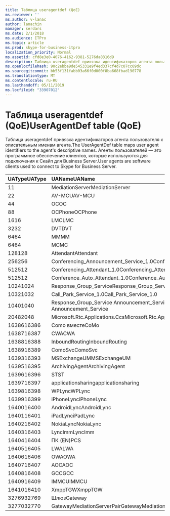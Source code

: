 ```yaml
---
title: Таблица useragentdef (QoE)
ms.reviewer: ''
ms.author: v-lanac
author: lanachin
manager: serdars
ms.date: 2/1/2018
ms.audience: ITPro
ms.topic: article
ms.prod: skype-for-business-itpro
localization_priority: Normal
ms.assetid: cfd8e3e0-4076-4162-9381-5276da8316d9
description: Таблица useragentdef привязка идентификаторов агента пользователя к описательным именам агента. Агенты пользователей — это программное обеспечение клиентов, которые используются для подключения к Скайп для Business Server.
ms.openlocfilehash: 90c2ebba9de545331e9f4ed337cf4d7c07cc09dc
ms.sourcegitcommit: bb53f131fabb03a66f0d000f8ba668fbad190778
ms.translationtype: MT
ms.contentlocale: ru-RU
ms.lasthandoff: 05/11/2019
ms.locfileid: "33907012"
---
```

# <a name="useragentdef-table-qoe"></a><span data-ttu-id="63768-104">Таблица useragentdef (QoE)</span><span class="sxs-lookup"><span data-stu-id="63768-104">UserAgentDef table (QoE)</span></span>
 
<span data-ttu-id="63768-105">Таблица useragentdef привязка идентификаторов агента пользователя к описательным именам агента.</span><span class="sxs-lookup"><span data-stu-id="63768-105">The UserAgentDef table maps user agent identifiers to the agent's descriptive names.</span></span> <span data-ttu-id="63768-106">Агенты пользователей — это программное обеспечение клиентов, которые используются для подключения к Скайп для Business Server.</span><span class="sxs-lookup"><span data-stu-id="63768-106">User agents are software clients used to connect to Skype for Business Server.</span></span>
  
|<span data-ttu-id="63768-107">**UAType**</span><span class="sxs-lookup"><span data-stu-id="63768-107">**UAType**</span></span>|<span data-ttu-id="63768-108">**UAName**</span><span class="sxs-lookup"><span data-stu-id="63768-108">**UAName**</span></span>|<span data-ttu-id="63768-109">**UACategory**</span><span class="sxs-lookup"><span data-stu-id="63768-109">**UACategory**</span></span>|
|:-----|:-----|:-----|
|<span data-ttu-id="63768-110">1</span><span class="sxs-lookup"><span data-stu-id="63768-110">1</span></span>  <br/> |<span data-ttu-id="63768-111">MediationServer</span><span class="sxs-lookup"><span data-stu-id="63768-111">MediationServer</span></span>  <br/> |<span data-ttu-id="63768-112">MediationServer</span><span class="sxs-lookup"><span data-stu-id="63768-112">MediationServer</span></span>  <br/> |
|<span data-ttu-id="63768-113">2</span><span class="sxs-lookup"><span data-stu-id="63768-113">2</span></span>  <br/> |<span data-ttu-id="63768-114">AV-MCU</span><span class="sxs-lookup"><span data-stu-id="63768-114">AV-MCU</span></span>  <br/> |<span data-ttu-id="63768-115">AV-MCU</span><span class="sxs-lookup"><span data-stu-id="63768-115">AV-MCU</span></span>  <br/> |
|<span data-ttu-id="63768-116">4</span><span class="sxs-lookup"><span data-stu-id="63768-116">4</span></span>  <br/> |<span data-ttu-id="63768-117">OC</span><span class="sxs-lookup"><span data-stu-id="63768-117">OC</span></span>  <br/> |<span data-ttu-id="63768-118">OC</span><span class="sxs-lookup"><span data-stu-id="63768-118">OC</span></span>  <br/> |
|<span data-ttu-id="63768-119">8</span><span class="sxs-lookup"><span data-stu-id="63768-119">8</span></span>  <br/> |<span data-ttu-id="63768-120">OCPhone</span><span class="sxs-lookup"><span data-stu-id="63768-120">OCPhone</span></span>  <br/> |<span data-ttu-id="63768-121">OCPhone</span><span class="sxs-lookup"><span data-stu-id="63768-121">OCPhone</span></span>  <br/> |
|<span data-ttu-id="63768-122">16</span><span class="sxs-lookup"><span data-stu-id="63768-122">16</span></span>  <br/> |<span data-ttu-id="63768-123">LMC</span><span class="sxs-lookup"><span data-stu-id="63768-123">LMC</span></span>  <br/> |<span data-ttu-id="63768-124">LMC</span><span class="sxs-lookup"><span data-stu-id="63768-124">LMC</span></span>  <br/> |
|<span data-ttu-id="63768-125">32</span><span class="sxs-lookup"><span data-stu-id="63768-125">32</span></span>  <br/> |<span data-ttu-id="63768-126">DVT</span><span class="sxs-lookup"><span data-stu-id="63768-126">DVT</span></span>  <br/> |<span data-ttu-id="63768-127">DVT</span><span class="sxs-lookup"><span data-stu-id="63768-127">DVT</span></span>  <br/> |
|<span data-ttu-id="63768-128">64</span><span class="sxs-lookup"><span data-stu-id="63768-128">64</span></span>  <br/> |<span data-ttu-id="63768-129">ММ</span><span class="sxs-lookup"><span data-stu-id="63768-129">MM</span></span>  <br/> |<span data-ttu-id="63768-130">ММ</span><span class="sxs-lookup"><span data-stu-id="63768-130">MM</span></span>  <br/> |
|<span data-ttu-id="63768-131">64</span><span class="sxs-lookup"><span data-stu-id="63768-131">64</span></span>  <br/> |<span data-ttu-id="63768-132">MC</span><span class="sxs-lookup"><span data-stu-id="63768-132">MC</span></span>  <br/> |<span data-ttu-id="63768-133">ММ</span><span class="sxs-lookup"><span data-stu-id="63768-133">MM</span></span>  <br/> |
|<span data-ttu-id="63768-134">128</span><span class="sxs-lookup"><span data-stu-id="63768-134">128</span></span>  <br/> |<span data-ttu-id="63768-135">Attendant</span><span class="sxs-lookup"><span data-stu-id="63768-135">Attendant</span></span>  <br/> |<span data-ttu-id="63768-136">Attendant</span><span class="sxs-lookup"><span data-stu-id="63768-136">Attendant</span></span>  <br/> |
|<span data-ttu-id="63768-137">256</span><span class="sxs-lookup"><span data-stu-id="63768-137">256</span></span>  <br/> |<span data-ttu-id="63768-138">Conferencing_Announcement_Service_1.0</span><span class="sxs-lookup"><span data-stu-id="63768-138">Conferencing_Announcement_Service_1.0</span></span>  <br/> |<span data-ttu-id="63768-139">СЕРВЕР КЛИЕНТСКОГО ДОСТУПА</span><span class="sxs-lookup"><span data-stu-id="63768-139">CAS</span></span>  <br/> |
|<span data-ttu-id="63768-140">512</span><span class="sxs-lookup"><span data-stu-id="63768-140">512</span></span>  <br/> |<span data-ttu-id="63768-141">Conferencing_Attendant_1.0</span><span class="sxs-lookup"><span data-stu-id="63768-141">Conferencing_Attendant_1.0</span></span>  <br/> |<span data-ttu-id="63768-142">CAA</span><span class="sxs-lookup"><span data-stu-id="63768-142">CAA</span></span>  <br/> |
|<span data-ttu-id="63768-143">512</span><span class="sxs-lookup"><span data-stu-id="63768-143">512</span></span>  <br/> |<span data-ttu-id="63768-144">Conference_Auto_Attendant_1.0</span><span class="sxs-lookup"><span data-stu-id="63768-144">Conference_Auto_Attendant_1.0</span></span>  <br/> |<span data-ttu-id="63768-145">CAA</span><span class="sxs-lookup"><span data-stu-id="63768-145">CAA</span></span>  <br/> |
|<span data-ttu-id="63768-146">1024</span><span class="sxs-lookup"><span data-stu-id="63768-146">1024</span></span>  <br/> |<span data-ttu-id="63768-147">Response_Group_Service</span><span class="sxs-lookup"><span data-stu-id="63768-147">Response_Group_Service</span></span>  <br/> |<span data-ttu-id="63768-148">RGS</span><span class="sxs-lookup"><span data-stu-id="63768-148">RGS</span></span>  <br/> |
|<span data-ttu-id="63768-149">1032</span><span class="sxs-lookup"><span data-stu-id="63768-149">1032</span></span>  <br/> |<span data-ttu-id="63768-150">Call_Park_Service_1.0</span><span class="sxs-lookup"><span data-stu-id="63768-150">Call_Park_Service_1.0</span></span>  <br/> |<span data-ttu-id="63768-151">CPS</span><span class="sxs-lookup"><span data-stu-id="63768-151">CPS</span></span>  <br/> |
|<span data-ttu-id="63768-152">1040</span><span class="sxs-lookup"><span data-stu-id="63768-152">1040</span></span>  <br/> |<span data-ttu-id="63768-153">Response_Group_Service Announcement_Service</span><span class="sxs-lookup"><span data-stu-id="63768-153">Response_Group_Service Announcement_Service</span></span>  <br/> |<span data-ttu-id="63768-154">КАК</span><span class="sxs-lookup"><span data-stu-id="63768-154">AS</span></span>  <br/> |
|<span data-ttu-id="63768-155">2048</span><span class="sxs-lookup"><span data-stu-id="63768-155">2048</span></span>  <br/> |<span data-ttu-id="63768-156">Microsoft.Rtc.Applications.Ccs</span><span class="sxs-lookup"><span data-stu-id="63768-156">Microsoft.Rtc.Applications.Ccs</span></span>  <br/> |<span data-ttu-id="63768-157">CCS</span><span class="sxs-lookup"><span data-stu-id="63768-157">CCS</span></span>  <br/> |
|<span data-ttu-id="63768-158">16386</span><span class="sxs-lookup"><span data-stu-id="63768-158">16386</span></span>  <br/> |<span data-ttu-id="63768-159">Como вместе</span><span class="sxs-lookup"><span data-stu-id="63768-159">CoMo</span></span>  <br/> |<span data-ttu-id="63768-160">Como вместе</span><span class="sxs-lookup"><span data-stu-id="63768-160">CoMo</span></span>  <br/> |
|<span data-ttu-id="63768-161">16387</span><span class="sxs-lookup"><span data-stu-id="63768-161">16387</span></span>  <br/> |<span data-ttu-id="63768-162">CWA</span><span class="sxs-lookup"><span data-stu-id="63768-162">CWA</span></span>  <br/> |<span data-ttu-id="63768-163">CWA</span><span class="sxs-lookup"><span data-stu-id="63768-163">CWA</span></span>  <br/> |
|<span data-ttu-id="63768-164">16388</span><span class="sxs-lookup"><span data-stu-id="63768-164">16388</span></span>  <br/> |<span data-ttu-id="63768-165">InboundRouting</span><span class="sxs-lookup"><span data-stu-id="63768-165">InboundRouting</span></span>  <br/> |<span data-ttu-id="63768-166">InboundRouting</span><span class="sxs-lookup"><span data-stu-id="63768-166">InboundRouting</span></span>  <br/> |
|<span data-ttu-id="63768-167">16389</span><span class="sxs-lookup"><span data-stu-id="63768-167">16389</span></span>  <br/> |<span data-ttu-id="63768-168">ComoSvc</span><span class="sxs-lookup"><span data-stu-id="63768-168">ComoSvc</span></span>  <br/> |<span data-ttu-id="63768-169">ComoSvc</span><span class="sxs-lookup"><span data-stu-id="63768-169">ComoSvc</span></span>  <br/> |
|<span data-ttu-id="63768-170">16393</span><span class="sxs-lookup"><span data-stu-id="63768-170">16393</span></span>  <br/> |<span data-ttu-id="63768-171">MSExchangeUM</span><span class="sxs-lookup"><span data-stu-id="63768-171">MSExchangeUM</span></span>  <br/> |<span data-ttu-id="63768-172">ExUM</span><span class="sxs-lookup"><span data-stu-id="63768-172">ExUM</span></span>  <br/> |
|<span data-ttu-id="63768-173">16395</span><span class="sxs-lookup"><span data-stu-id="63768-173">16395</span></span>  <br/> |<span data-ttu-id="63768-174">ArchivingAgent</span><span class="sxs-lookup"><span data-stu-id="63768-174">ArchivingAgent</span></span>  <br/> |<span data-ttu-id="63768-175">ARCHAGENT</span><span class="sxs-lookup"><span data-stu-id="63768-175">ARCHAGENT</span></span>  <br/> |
|<span data-ttu-id="63768-176">16396</span><span class="sxs-lookup"><span data-stu-id="63768-176">16396</span></span>  <br/> |<span data-ttu-id="63768-177">ST</span><span class="sxs-lookup"><span data-stu-id="63768-177">ST</span></span>  <br/> |<span data-ttu-id="63768-178">ST</span><span class="sxs-lookup"><span data-stu-id="63768-178">ST</span></span>  <br/> |
|<span data-ttu-id="63768-179">16397</span><span class="sxs-lookup"><span data-stu-id="63768-179">16397</span></span>  <br/> |<span data-ttu-id="63768-180">applicationsharing</span><span class="sxs-lookup"><span data-stu-id="63768-180">applicationsharing</span></span>  <br/> |<span data-ttu-id="63768-181">ASMCU</span><span class="sxs-lookup"><span data-stu-id="63768-181">ASMCU</span></span>  <br/> |
|<span data-ttu-id="63768-182">16398</span><span class="sxs-lookup"><span data-stu-id="63768-182">16398</span></span>  <br/> |<span data-ttu-id="63768-183">WPLync</span><span class="sxs-lookup"><span data-stu-id="63768-183">WPLync</span></span>  <br/> |<span data-ttu-id="63768-184">WPLync</span><span class="sxs-lookup"><span data-stu-id="63768-184">WPLync</span></span>  <br/> |
|<span data-ttu-id="63768-185">16399</span><span class="sxs-lookup"><span data-stu-id="63768-185">16399</span></span>  <br/> |<span data-ttu-id="63768-186">iPhoneLync</span><span class="sxs-lookup"><span data-stu-id="63768-186">iPhoneLync</span></span>  <br/> |<span data-ttu-id="63768-187">iPhoneLync</span><span class="sxs-lookup"><span data-stu-id="63768-187">iPhoneLync</span></span>  <br/> |
|<span data-ttu-id="63768-188">16400</span><span class="sxs-lookup"><span data-stu-id="63768-188">16400</span></span>  <br/> |<span data-ttu-id="63768-189">AndroidLync</span><span class="sxs-lookup"><span data-stu-id="63768-189">AndroidLync</span></span>  <br/> |<span data-ttu-id="63768-190">AndroidLync</span><span class="sxs-lookup"><span data-stu-id="63768-190">AndroidLync</span></span>  <br/> |
|<span data-ttu-id="63768-191">16401</span><span class="sxs-lookup"><span data-stu-id="63768-191">16401</span></span>  <br/> |<span data-ttu-id="63768-192">iPadLync</span><span class="sxs-lookup"><span data-stu-id="63768-192">iPadLync</span></span>  <br/> |<span data-ttu-id="63768-193">iPadLync</span><span class="sxs-lookup"><span data-stu-id="63768-193">iPadLync</span></span>  <br/> |
|<span data-ttu-id="63768-194">16402</span><span class="sxs-lookup"><span data-stu-id="63768-194">16402</span></span>  <br/> |<span data-ttu-id="63768-195">NokiaLync</span><span class="sxs-lookup"><span data-stu-id="63768-195">NokiaLync</span></span>  <br/> |<span data-ttu-id="63768-196">NokiaLync</span><span class="sxs-lookup"><span data-stu-id="63768-196">NokiaLync</span></span>  <br/> |
|<span data-ttu-id="63768-197">16403</span><span class="sxs-lookup"><span data-stu-id="63768-197">16403</span></span>  <br/> |<span data-ttu-id="63768-198">LyncImm</span><span class="sxs-lookup"><span data-stu-id="63768-198">LyncImm</span></span>  <br/> |<span data-ttu-id="63768-199">LyncImm</span><span class="sxs-lookup"><span data-stu-id="63768-199">LyncImm</span></span>  <br/> |
|<span data-ttu-id="63768-200">16404</span><span class="sxs-lookup"><span data-stu-id="63768-200">16404</span></span>  <br/> |<span data-ttu-id="63768-201">ПК (EN)</span><span class="sxs-lookup"><span data-stu-id="63768-201">PCS</span></span>  <br/> |<span data-ttu-id="63768-202">ПК (EN)</span><span class="sxs-lookup"><span data-stu-id="63768-202">PCS</span></span>  <br/> |
|<span data-ttu-id="63768-203">16405</span><span class="sxs-lookup"><span data-stu-id="63768-203">16405</span></span>  <br/> |<span data-ttu-id="63768-204">LWA</span><span class="sxs-lookup"><span data-stu-id="63768-204">LWA</span></span>  <br/> |<span data-ttu-id="63768-205">LWA</span><span class="sxs-lookup"><span data-stu-id="63768-205">LWA</span></span>  <br/> |
|<span data-ttu-id="63768-206">16406</span><span class="sxs-lookup"><span data-stu-id="63768-206">16406</span></span>  <br/> |<span data-ttu-id="63768-207">OWA</span><span class="sxs-lookup"><span data-stu-id="63768-207">OWA</span></span>  <br/> |<span data-ttu-id="63768-208">OWA</span><span class="sxs-lookup"><span data-stu-id="63768-208">OWA</span></span>  <br/> |
|<span data-ttu-id="63768-209">16407</span><span class="sxs-lookup"><span data-stu-id="63768-209">16407</span></span>  <br/> |<span data-ttu-id="63768-210">AOC</span><span class="sxs-lookup"><span data-stu-id="63768-210">AOC</span></span>  <br/> |<span data-ttu-id="63768-211">AOC</span><span class="sxs-lookup"><span data-stu-id="63768-211">AOC</span></span>  <br/> |
|<span data-ttu-id="63768-212">16408</span><span class="sxs-lookup"><span data-stu-id="63768-212">16408</span></span>  <br/> |<span data-ttu-id="63768-213">GCC</span><span class="sxs-lookup"><span data-stu-id="63768-213">GCC</span></span>  <br/> |<span data-ttu-id="63768-214">GCC</span><span class="sxs-lookup"><span data-stu-id="63768-214">GCC</span></span>  <br/> |
|<span data-ttu-id="63768-215">16409</span><span class="sxs-lookup"><span data-stu-id="63768-215">16409</span></span>  <br/> |<span data-ttu-id="63768-216">IMMCU</span><span class="sxs-lookup"><span data-stu-id="63768-216">IMMCU</span></span>  <br/> |<span data-ttu-id="63768-217">IMMCU</span><span class="sxs-lookup"><span data-stu-id="63768-217">IMMCU</span></span>  <br/> |
|<span data-ttu-id="63768-218">16410</span><span class="sxs-lookup"><span data-stu-id="63768-218">16410</span></span>  <br/> |<span data-ttu-id="63768-219">XmppTGW</span><span class="sxs-lookup"><span data-stu-id="63768-219">XmppTGW</span></span>  <br/> |<span data-ttu-id="63768-220">XmppGateway</span><span class="sxs-lookup"><span data-stu-id="63768-220">XmppGateway</span></span>  <br/> |
|<span data-ttu-id="63768-221">32769</span><span class="sxs-lookup"><span data-stu-id="63768-221">32769</span></span>  <br/> |<span data-ttu-id="63768-222">Шлюз</span><span class="sxs-lookup"><span data-stu-id="63768-222">Gateway</span></span>  <br/> |<span data-ttu-id="63768-223">Шлюз</span><span class="sxs-lookup"><span data-stu-id="63768-223">Gateway</span></span>  <br/> |
|<span data-ttu-id="63768-224">32770</span><span class="sxs-lookup"><span data-stu-id="63768-224">32770</span></span>  <br/> |<span data-ttu-id="63768-225">GatewayMediationServerPair</span><span class="sxs-lookup"><span data-stu-id="63768-225">GatewayMediationServerPair</span></span>  <br/> |<span data-ttu-id="63768-226">GatewayMediationServerPair</span><span class="sxs-lookup"><span data-stu-id="63768-226">GatewayMediationServerPair</span></span>  <br/> |
   

